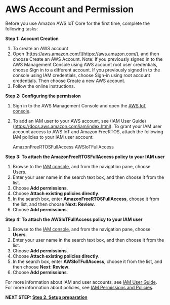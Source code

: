 # AWS Account and Permission

Before you use Amazon AWS IoT Core for the first time, complete the following tasks: 

**Step 1: Account Creation**
1. To create an AWS account
2. Open [https://aws.amazon.com/](https://aws.amazon.com/), and then choose Create an AWS Account.
Note: If you previously signed in to the AWS Management Console using AWS account root user credentials, choose Sign in to a different account. If you previously signed in to the console using IAM credentials, choose Sign-in using root account credentials. Then choose Create a new AWS account.
3. Follow the online instructions.

**Step 2: Configuring the permission**
1. Sign in to the AWS Management Console and open the [AWS IoT console](https://console.aws.amazon.com/iot/home). 
2. To add an IAM user to your AWS account, see (IAM User Guide)(https://docs.aws.amazon.com/iam/index.html). To grant your IAM user account access to AWS IoT and Amazon FreeRTOS, attach the following IAM policies to your IAM user account:

    AmazonFreeRTOSFullAccess
    AWSIoTFullAccess

**Step 3: To attach the AmazonFreeRTOSFullAccess policy to your IAM user**
1. Browse to the [IAM console](https://console.aws.amazon.com/iam/home), and from the navigation pane, choose Users.
2. Enter your user name in the search text box, and then choose it from the list.
3. Choose **Add permissions**.
4. Choose **Attach existing policies directly**.
5. In the search box, enter **AmazonFreeRTOSFullAccess**, choose it from the list, and then choose 
   **Next: Review.**
6. Choose **Add permissions**.

**Step 4: To attach the AWSIoTFullAccess policy to your IAM user**
1. Browse to the [IAM console](https://console.aws.amazon.com/iam/home), and from the navigation pane, choose **Users**.
2. Enter your user name in the search text box, and then choose it from the list.
3. Choose **Add permissions**.
4. Choose **Attach existing policies directly**.
5. In the search box, enter **AWSIoTFullAccess**, choose it from the list, and then choose **Next: Review**.
6. Choose **Add permissions**.

For more information about IAM and user accounts, see [IAM User Guide](https://docs.aws.amazon.com/IAM/latest/UserGuide/). For more information about policies, see [IAM Permissions and Policies](https://docs.aws.amazon.com/IAM/latest/UserGuide/introduction_access-management.html).

**NEXT STEP: [Step 2. Setup preparation](step-2-setup-preparation.md)**
